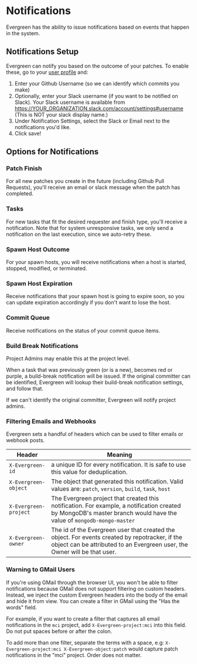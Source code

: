 # Notifications

Evergreen has the ability to issue notifications based on events that happen in the system.

## Notifications Setup
Evergreen can notify you based on the outcome of your patches. To enable these, go to your [user profile](https://evergreen.mongodb.com/settings) and:
1. Enter your Github Username (so we can identify which commits you make)
2. Optionally, enter your Slack username (if you want to be notified on Slack). Your Slack username is available from https://YOUR_ORGANIZATION.slack.com/account/settings#username (This is NOT your slack display name.)
3. Under Notification Settings, select the Slack or Email next to the notifications you'd like.
4. Click save!

## Options for Notifications

### Patch Finish
For all new patches you create in the future (including Github Pull Requests), you'll receive an email or slack message when the patch has completed.

### Tasks
For new tasks that fit the desired requester and finish type, you'll receive a notification. Note that for system unresponsive tasks, we only send a notification on the last execution, since we auto-retry these.

### Spawn Host Outcome
For your spawn hosts, you will receive notifications when a host is started, stopped, modified, or terminated.

### Spawn Host Expiration
Receive notifications that your spawn host is going to expire soon, so you can update expiration accordingly if you don't want to lose the host.

### Commit Queue
Receive notifications on the status of your commit queue items.

### Build Break Notifications
Project Admins may enable this at the project level.

When a task that was previously green (or is a new), becomes red or purple, a build-break notification will be issued. If the original committer can be identified, Evergreen will lookup their build-break notification settings, and follow that. 

If we can't identify the original committer, Evergreen will notify project admins.

### Filtering Emails and Webhooks
Evergreen sets a handful of headers which can be used to filter emails or webhook posts.

|          Header             | Meaning |
| --------------------------- | --- |
| `X-Evergreen-id`              | a unique ID for every notification. It is safe to use this value for deduplication. |
| `X-Evergreen-object`          | The object that generated this notification. Valid values are: `patch`, `version`, `build`, `task`, `host` |
| `X-Evergreen-project`         | The Evergreen project that created this notification. For example, a notification created by MongoDB's master branch would have the value of `mongodb-mongo-master` |
| `X-Evergreen-owner`           | The id of the Evergreen user that created the object. For events created by repotracker, if the object can be attributed to an Evergreen user, the Owner will be that user. |

### Warning to GMail Users
If you're using GMail through the browser UI, you won't be able to filter notifications because GMail does not support filtering on custom headers. Instead, we inject the custom Evergreen headers into the body of the email and hide it from view. You can create a filter in GMail using the "Has the words" field.

For example, if you want to create a filter that captures all email notifications in the `mci` project, add `X-Evergreen-project:mci` into this field. Do not put spaces before or after the colon. 

To add more than one filter, separate the terms with a space, e.g: `X-Evergreen-project:mci X-Evergreen-object:patch` would capture patch notifications in the "mci" project. Order does not matter.

